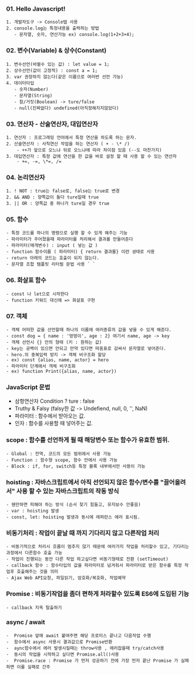 ### 01. Hello Javascript!
    1. 개발자도구 -> Console탭 사용
    2. console.log는 특정내용을 출력하는 방법
       - 문자열, 숫자, 연산가능 ex) console.log(1+2+3+4);

### 02. 변수(Variable) & 상수(Constant)
    1. 변수선언(바뀔수 있는 값) : let value = 1;
    2. 상수선언(값이 고정적) : const a = 1;
    3. var 권장하지 않는다(같은 이름으로 여러번 선언 가능)
    4. 데이터타입
       - 숫자(Number)
       - 문자열(String)
       - 참/거짓(Boolean) -> ture/false
       - null(진짜없다) undefined(아직정해지지않았다)

### 03. 연산자 - 산술연산자, 대입연산자
    1. 연산자 : 프로그래밍 언어에서 특정 연산을 하도록 하는 문자.
    2. 산술연산자 : 사칙연산 작업을 하는 연산자 ( + - \* /)
        - ++가 앞으로 오느냐 뒤로 오느냐에 따라 차이점 있음 (--도 마찬가지)
    3. 대입연산자 : 특정 값에 연산을 한 값을 바로 설정 할 때 사용 할 수 있는 연산자
        - +=, -=, \*=, /=

### 04. 논리연산자
    1. ! NOT : true는 false로, false는 true로 변경
    2. && AND : 양쪽값이 둘다 ture일때 true
    3. || OR : 양쪽값 중 하나가 ture일 경우 true

### 05. 함수
    - 특정 코드를 하나의 명령으로 실행 할 수 있게 해주는 기능
    - 파라미터가 주어졌을때 파라미터를 처리해서 결과를 만들어준다
    - 파라미터(매개변수) : input ( 넣는 값 )
    - function 함수이름 ( 파라미터) { return 결과물} 이런 셩태로 사용
    - return 아래의 코드는 호출이 되지 않는다.
    - 문자열 조합 템플릿 리터럴 문법 사용 ` `

### 06. 화살표 함수
    - const 나 let으로 시작한다
    - function 키워드 대신에 => 화살표 구현

### 07. 객체
    - 객체 어떠한 값을 선언할때 하나의 이름에 여러종류의 값을 넣을 수 있게 해준다.
    - const dog = { name : '멍멍이', age : 2} 여기서 name, age -> key
    - 객체 선언시 {} 안의 형태 (키 : 원하는 값) 
    - key는 공백이 있으면 안되고 만약 있다면 따옴표로 감싸서 문자열로 넣어준다.
    - hero.의 중복입력 방지 -> 객체 비구조화 할당
    - ex) const {alias, name, actor} = hero
    - 파라미터 단계에서 객체 비구조화 
    - ex) function Print({alias, name, actor})


### JavaScript 문법
- 삼항연산자 Condition ? ture : false
- Truthy & Falsy
  (falsy한 값 -> Undefiend, null, 0, '', NaN)
- 파라미터 : 함수에서 받아오는 값.
- 인자 : 함수를 사용할 때 넣어주는 값.
  

###  scope : 함수를 선언하게 될 때 해당변수 또는 함수가 유효한 범위.
    - Global : 전역, 코드의 모든 범위에서 사용 가능 
    - Function : 함수형 scope, 함수 안에서 사용 가능
    - Block : if, for, switch등 특정 블록 내부에서만 사용이 가능

### hoisting : 자바스크립트에서 아직 선언되지 않은 함수/변수를 "끌어올려서" 사용 할 수 있는 자바스크립트의 작동 방식
    - 웬만하면 피해야 하는 방식 (순서 찾기 힘들고, 유지보수 안좋음)
    - var : hoisting 발생 
    - const, let: hoisting 발생과 동시에 레퍼런스 에러 표시됨.

### 비동기처리 : 작업이 끝날 때 까지 기다리지 않고 다른작업 처리 
    - 비동기적으로 처리시 흐름이 멈추지 않기 때문에 여러가지 작업을 처리할수 있고, 기다리는 과정에서 다른함수 호출 가능
    - 작업이 진행되는 동안 다른 작업 하고싶다면 비동기형태로 전환 (setTimeout)
    - callback 함수 : 함수타입의 값을 파라미터로 넘겨줘서 파라미터로 받은 함수를 특정 작업후 호출해주는 것을 의미
    - Ajax Web API요청, 파일읽기, 암호화/복호화, 작업예약

### Promise : 비동기작업을 좀더 편하게 처라할수 있도록 ES6에 도입된 기능
    - callback 지옥 탈출하기


### async / await
    -  Promise 앞에 await 붙여주면 해당 프로미스 끝나고 다음작업 수행
    -  함수에서 async 사용시 결과값으로 Promise반환
    -  aync함수에서 에러 발생시킬때는 throw사용 , 에러잡을때 try/catch사용
    -  동시의 작업을 시작하고 싶다면 Promise.all()사용
    -  Promise.race : Promise 가 먼저 성공하기 전에 가장 먼저 끝난 Promise 가 실패하면 이를 실패로 간주
